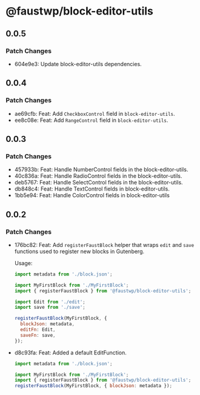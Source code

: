 # @faustwp/block-editor-utils

## 0.0.5

### Patch Changes

- 604e9e3: Update block-editor-utils dependencies.

## 0.0.4

### Patch Changes

- ae69cfb: Feat: Add `CheckboxControl` field in `block-editor-utils`.
- ee8c08e: Feat: Add `RangeControl` field in `block-editor-utils`.

## 0.0.3

### Patch Changes

- 457933b: Feat: Handle NumberControl fields in the block-editor-utils.
- 40c836a: Feat: Handle RadioControl fields in the block-editor-utils.
- deb5767: Feat: Handle SelectControl fields in the block-editor-utils.
- db848c4: Feat: Handle TextControl fields in block-editor-utils.
- 1bb5e94: Feat: Handle ColorControl fields in block-editor-utils

## 0.0.2

### Patch Changes

- 176bc82: Feat: Add `registerFaustBlock` helper that wraps `edit` and `save` functions used to register new blocks in Gutenberg.

  Usage:

  ```js
  import metadata from './block.json';

  import MyFirstBlock from './MyFirstBlock';
  import { registerFaustBlock } from '@faustwp/block-editor-utils';

  import Edit from './edit';
  import save from './save';

  registerFaustBlock(MyFirstBlock, {
    blockJson: metadata,
    editFn: Edit,
    saveFn: save,
  });
  ```

- d8c93fa: Feat: Added a default EditFunction.

  ```js
  import metadata from './block.json';

  import MyFirstBlock from './MyFirstBlock';
  import { registerFaustBlock } from '@faustwp/block-editor-utils';
  registerFaustBlock(MyFirstBlock, { blockJson: metadata });
  ```
